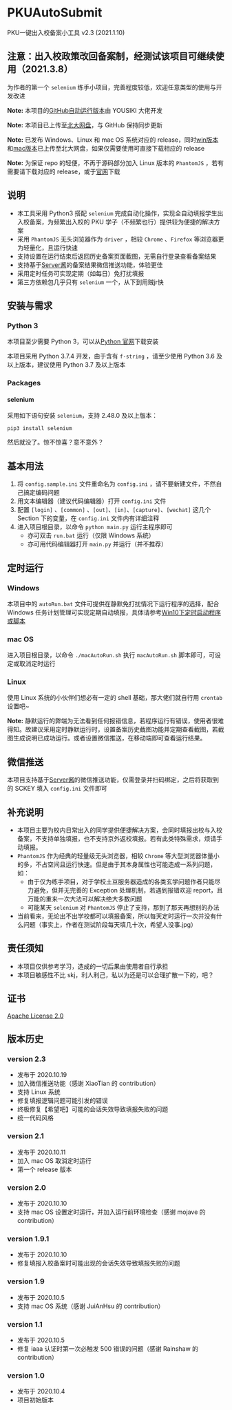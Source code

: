 # PKUAutoSubmit
PKU一键出入校备案小工具 v2.3 (2021.1.10)

## 注意：出入校政策改回备案制，经测试该项目可继续使用（2021.3.8）

为作者的第一个 `selenium` 练手小项目，完善程度较低，欢迎任意类型的使用与开发改进



**Note:** 本项目的[GitHub自动运行版本](https://github.com/YOUSIKI/PKUAutoSubmit)由 YOUSIKI 大佬开发

**Note:** 本项目已上传至[北大网盘](https://disk.pku.edu.cn/#/link/238B48AD673833F65A9EE34181654B07)，与 GitHub 保持同步更新

**Note:** 已发布 Windows、Linux 和 mac OS 系统对应的 release，同时[win版本](https://disk.pku.edu.cn:443/link/2BBC855503C63E8F226E5B4D06E39340)和[mac版本](https://disk.pku.edu.cn:443/link/BC1F69A1E726726965C125338C61FA98)已上传至北大网盘，如果仅需要使用可直接下载相应的 release

**Note:** 为保证 repo 的轻便，不再于源码部分加入 Linux 版本的 `PhantomJS` ，若有需要请下载对应的 release，或于[官网](https://phantomjs.org/download.html)下载

## 说明

- 本工具采用 Python3 搭配 `selenium` 完成自动化操作，实现全自动填报学生出入校备案，为频繁出入校的 PKU 学子（不频繁也行）提供较为便捷的解决方案
- 采用 `PhantomJS` 无头浏览器作为 `driver` ，相较 `Chrome` 、`Firefox` 等浏览器更为轻量化，且运行快速
- 支持设置在运行结束后返回历史备案页面截图，无需自行登录查看备案结果
- 支持基于[Server酱](https://sc.ftqq.com/)的备案结果微信推送功能，体验更佳
- 采用定时任务可实现定期（如每日）免打扰填报
- 第三方依赖包几乎只有 `selenium` 一个，从下到用贼jr快

## 安装与需求

### Python 3

本项目至少需要 Python 3，可以从[Python 官网](https://www.python.org/)下载安装

本项目采用 Python 3.7.4 开发，由于含有 `f-string` ，请至少使用 Python 3.6 及以上版本，建议使用 Python 3.7 及以上版本

### Packages

#### selenium

采用如下语句安装 `selenium`，支持 2.48.0 及以上版本：

```
pip3 install selenium
```

然后就没了。惊不惊喜？意不意外？

## 基本用法

1. 将 `config.sample.ini` 文件重命名为 `config.ini` ，请不要新建文件，不然自己搞定编码问题
2. 用文本编辑器（建议代码编辑器）打开 `config.ini` 文件
3. 配置 `[login]` 、`[common]` 、`[out]`、`[in]`、`[capture]`、`[wechat]` 这几个 Section 下的变量，在 `config.ini` 文件内有详细注释
4. 进入项目根目录，以命令 `python main.py` 运行主程序即可
   - 亦可双击 `run.bat` 运行（仅限 Windows 系统）
   - 亦可用代码编辑器打开 `main.py` 并运行（并不推荐）

## 定时运行

### Windows

本项目中的 `autoRun.bat` 文件可提供在静默免打扰情况下运行程序的选择，配合 Windows 任务计划管理可实现定期自动填报，具体请参考[Win10下定时启动程序或脚本](https://blog.csdn.net/xielifu/article/details/81016220)

### mac OS

进入项目根目录，以命令 `./macAutoRun.sh` 执行 `macAutoRun.sh` 脚本即可，可设定或取消定时运行

### Linux

使用 Linux 系统的小伙伴们想必有一定的 shell 基础，那大佬们就自行用 `crontab` 设置吧~

**Note:** 静默运行的弊端为无法看到任何报错信息，若程序运行有错误，使用者很难得知。故建议采用定时静默运行时，设置备案历史截图功能并定期查看截图，若截图生成说明已成功运行。或者设置微信推送，在移动端即可查看运行结果。

## 微信推送

本项目支持基于[Server酱](https://sc.ftqq.com/)的微信推送功能，仅需登录并扫码绑定，之后将获取到的 SCKEY 填入 `config.ini` 文件即可

## 补充说明

- 本项目主要为校内日常出入的同学提供便捷解决方案，会同时填报出校与入校备案，不支持单独填报，也不支持京外返校填报。若有此类特殊需求，烦请手动填报。
- `PhantomJS` 作为经典的轻量级无头浏览器，相较 `Chrome` 等大型浏览器体量小的多，不占空间且运行快速。但是由于其本身属性也可能造成一系列问题，如：
   - 由于仅为练手项目，对于学校土豆服务器造成的各类玄学问题作者只能尽力避免，但并无完善的 Exception 处理机制，若遇到报错欢迎 report，且万能的重来一次大法可以解决绝大多数问题
   - 可能某天 `selenium` 对 `PhantomJS` 停止了支持，那到了那天再想别的办法
- 当前看来，无论出不出学校都可以填报备案，所以每天定时运行一次并没有什么问题（事实上，作者在测试阶段每天填几十次，希望人没事.jpg）

## 责任须知

- 本项目仅供参考学习，造成的一切后果由使用者自行承担
- 本项目敏感性不比 skj，利人利己，私以为还是可以合理扩散一下的，吧？

## 证书

[Apache License 2.0](https://github.com/Bruuuuuuce/PKUAutoSubmit/blob/main/LICENSE)

## 版本历史

### version 2.3

- 发布于 2020.10.19
- 加入微信推送功能（感谢 XiaoTian 的 contribution）
- 支持 Linux 系统
- 修复填报逻辑问题可能引发的错误
- 终极修复【希望吧】可能的会话失效导致填报失败的问题
- 统一代码风格

### version 2.1

- 发布于 2020.10.11
- 加入 mac OS 取消定时运行
- 第一个 release 版本

### version 2.0

- 发布于 2020.10.10
- 支持 mac OS 设置定时运行，并加入运行前环境检查（感谢 mojave 的 contribution）

### version 1.9.1

- 发布于 2020.10.10
- 修复填报入校备案时可能出现的会话失效导致填报失败的问题

### version 1.9

- 发布于 2020.10.5
- 支持 mac OS 系统（感谢 JuiAnHsu 的 contribution）

### version 1.1

- 发布于 2020.10.5
- 修复 iaaa 认证时第一次必触发 500 错误的问题（感谢 Rainshaw 的 contribution）

### version 1.0

- 发布于 2020.10.4
- 项目初始版本
